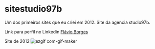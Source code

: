 # sitestudio97b
Um dos primeiros sites que eu criei em 2012.
Site da agencia studio97b.

Link para perfil no Linkedin [Flávio Borges](https://www.linkedin.com/in/flavio-fm-borges/)

Site de 2012
![ezgif com-gif-maker](https://user-images.githubusercontent.com/76125191/121036823-596fa980-c785-11eb-88ed-4cd835431dd3.gif)
